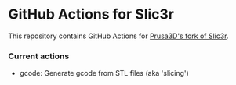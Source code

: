# GitHub Actions for Slic3r 

This repository contains GitHub Actions for [Prusa3D's fork of Slic3r](https://github.com/prusa3d/Slic3r).

### Current actions

* gcode: Generate gcode from STL files (aka 'slicing')


